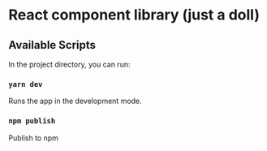 # React component library (just a doll)

## Available Scripts

In the project directory, you can run:

### `yarn dev`

Runs the app in the development mode.

### `npm publish`

Publish to npm
